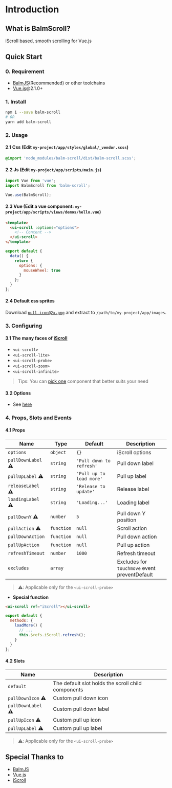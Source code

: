 # Introduction

## What is BalmScroll?

iScroll based, smooth scrolling for Vue.js

## Quick Start

### 0. Requirement

- [BalmJS](https://balmjs.com/)(Recommended) or other toolchains
- [Vue.js](https://vuejs.org/)@2.1.0+

### 1. Install

```sh
npm i --save balm-scroll
# OR
yarn add balm-scroll
```

### 2. Usage

#### 2.1 Css (Edit `my-project/app/styles/global/_vendor.scss`)

```css
@import 'node_modules/balm-scroll/dist/balm-scroll.scss';
```

#### 2.2 Js (Edit `my-project/app/scripts/main.js`)

```js
import Vue from 'vue';
import BalmScroll from 'balm-scroll';

Vue.use(BalmScroll);
```

#### 2.3 Vue (Edit a vue component: `my-project/app/scripts/views/demos/hello.vue`)

```html
<template>
  <ui-scroll :options="options">
    <!-- Content -->
  </ui-scroll>
</template>
```

```js
export default {
  data() {
    return {
      options: {
        mouseWheel: true
      }
    };
  }
};
```

#### 2.4 Default css sprites

Download [`pull-icon@2x.png`](https://iscroll.balmjs.com/balm-scroll-images.zip) and extract to `/path/to/my-project/app/images`.

### 3. Configuring

#### 3.1 The many faces of [iScroll](https://github.com/cubiq/iscroll/#the-many-faces-of-iscroll)

- `<ui-scroll>`
- `<ui-scroll-lite>`
- `<ui-scroll-probe>`
- `<ui-scroll-zoom>`
- `<ui-scroll-infinite>`

> Tips: You can [pick one](https://github.com/cubiq/iscroll/#the-many-faces-of-iscroll) component that better suits your need

#### 3.2 Options

- See [here](https://github.com/cubiq/iscroll/#configuring-the-iscroll)

### 4. Props, Slots and Events

#### 4.1 Props

| Name               | Type       | Default                  | Description                                   |
| ------------------ | ---------- | ------------------------ | --------------------------------------------- |
| `options`          | `object`   | `{}`                     | iScroll options                               |
| `pullDownLabel` ⚠️ | `string`   | `'Pull down to refresh'` | Pull down label                               |
| `pullUpLabel` ⚠️   | `string`   | `'Pull up to load more'` | Pull up label                                 |
| `releaseLabel` ⚠️  | `string`   | `'Release to update'`    | Release label                                 |
| `loadingLabel` ⚠️  | `string`   | `'Loading...'`           | Loading label                                 |
| `pullDownY` ⚠️     | `number`   | `5`                      | Pull down Y position                          |
| `pullAction` ⚠️    | `function` | `null`                   | Scroll action                                 |
| `pullDownAction`   | `function` | `null`                   | Pull down action                              |
| `pullUpAction`     | `function` | `null`                   | Pull up action                                |
| `refreshTimeout`   | `number`   | `1000`                   | Refresh timeout                               |
| `excludes`         | `array`    |                          | Excludes for `touchmove` event preventDefault |

> ⚠️: Applicable only for the `<ui-scroll-probe>`

- **Special function**

```html
<ui-scroll ref="iScroll"></ui-scroll>
```

```js
export default {
  methods: {
    loadMore() {
      // ...
      this.$refs.iScroll.refresh();
    }
  }
};
```

#### 4.2 Slots

| Name               | Description                                        |
| ------------------ | -------------------------------------------------- |
| `default`          | The default slot holds the scroll child components |
| `pullDownIcon` ⚠️  | Custom pull down icon                              |
| `pullDownLabel` ⚠️ | Custom pull down label                             |
| `pullUpIcon` ⚠️    | Custom pull up icon                                |
| `pullUpLabel` ⚠️   | Custom pull up label                               |

> ⚠️: Applicable only for the `<ui-scroll-probe>`

## Special Thanks to

- [BalmJS](https://balmjs.com/)
- [Vue.js](https://vuejs.org/)
- [iScroll](https://github.com/cubiq/iscroll/)
